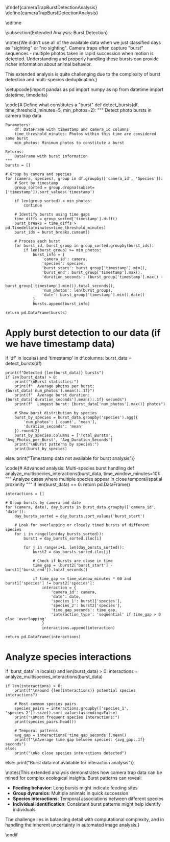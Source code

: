 \ifndef{cameraTrapBurstDetectionAnalysis}
\define{cameraTrapBurstDetectionAnalysis}

\editme

\subsection{Extended Analysis: Burst Detection}

\notes{We didn't use all of the available data when we just classified days as "sighting" or "no sighting". Camera traps often capture "burst" sequences - multiple photos taken in rapid succession when motion is detected. Understanding and properly handling these bursts can provide richer information about animal behavior.

This extended analysis is quite challenging due to the complexity of burst detection and multi-species deduplication.}

\setupcode{import pandas as pd
import numpy as np
from datetime import datetime, timedelta}

\code{# Define what constitutes a "burst"
def detect_bursts(df, time_threshold_minutes=5, min_photos=2):
    """
    Detect photo bursts in camera trap data
    
    Parameters:
        df: DataFrame with timestamp and camera_id columns
        time_threshold_minutes: Photos within this time are considered same burst
        min_photos: Minimum photos to constitute a burst
    
    Returns:
        DataFrame with burst information
    """
    bursts = []
    
    # Group by camera and species
    for (camera, species), group in df.groupby(['camera_id', 'Species']):
        # Sort by timestamp
        group_sorted = group.dropna(subset=['timestamp']).sort_values('timestamp')
        
        if len(group_sorted) < min_photos:
            continue
            
        # Identify bursts using time gaps
        time_diffs = group_sorted['timestamp'].diff()
        burst_breaks = time_diffs > pd.Timedelta(minutes=time_threshold_minutes)
        burst_ids = burst_breaks.cumsum()
        
        # Process each burst
        for burst_id, burst_group in group_sorted.groupby(burst_ids):
            if len(burst_group) >= min_photos:
                burst_info = {
                    'camera_id': camera,
                    'species': species,
                    'burst_start': burst_group['timestamp'].min(),
                    'burst_end': burst_group['timestamp'].max(),
                    'duration_seconds': (burst_group['timestamp'].max() - 
                                       burst_group['timestamp'].min()).total_seconds(),
                    'num_photos': len(burst_group),
                    'date': burst_group['timestamp'].min().date()
                }
                bursts.append(burst_info)
    
    return pd.DataFrame(bursts)

# Apply burst detection to our data (if we have timestamp data)
if 'df' in locals() and 'timestamp' in df.columns:
    burst_data = detect_bursts(df)
    
    print(f"Detected {len(burst_data)} bursts")
    if len(burst_data) > 0:
        print("\nBurst statistics:")
        print(f"  Average photos per burst: {burst_data['num_photos'].mean():.1f}")
        print(f"  Average burst duration: {burst_data['duration_seconds'].mean():.1f} seconds")
        print(f"  Longest burst: {burst_data['num_photos'].max()} photos")
        
        # Show burst distribution by species
        burst_by_species = burst_data.groupby('species').agg({
            'num_photos': ['count', 'mean'],
            'duration_seconds': 'mean'
        }).round(2)
        burst_by_species.columns = ['Total_Bursts', 'Avg_Photos_per_Burst', 'Avg_Duration_Seconds']
        print("\nBurst patterns by species:")
        print(burst_by_species)
else:
    print("Timestamp data not available for burst analysis")}

\code{# Advanced analysis: Multi-species burst handling
def analyze_multispecies_interactions(burst_data, time_window_minutes=10):
    """
    Analyze cases where multiple species appear in close temporal/spatial proximity
    """
    if len(burst_data) == 0:
        return pd.DataFrame()
    
    interactions = []
    
    # Group bursts by camera and date
    for (camera, date), day_bursts in burst_data.groupby(['camera_id', 'date']):
        day_bursts_sorted = day_bursts.sort_values('burst_start')
        
        # Look for overlapping or closely timed bursts of different species
        for i in range(len(day_bursts_sorted)):
            burst1 = day_bursts_sorted.iloc[i]
            
            for j in range(i+1, len(day_bursts_sorted)):
                burst2 = day_bursts_sorted.iloc[j]
                
                # Check if bursts are close in time
                time_gap = (burst2['burst_start'] - burst1['burst_end']).total_seconds()
                
                if time_gap <= time_window_minutes * 60 and burst1['species'] != burst2['species']:
                    interaction = {
                        'camera_id': camera,
                        'date': date,
                        'species_1': burst1['species'],
                        'species_2': burst2['species'],
                        'time_gap_seconds': time_gap,
                        'interaction_type': 'sequential' if time_gap > 0 else 'overlapping'
                    }
                    interactions.append(interaction)
    
    return pd.DataFrame(interactions)

# Analyze species interactions
if 'burst_data' in locals() and len(burst_data) > 0:
    interactions = analyze_multispecies_interactions(burst_data)
    
    if len(interactions) > 0:
        print(f"\nFound {len(interactions)} potential species interactions")
        
        # Most common species pairs
        species_pairs = interactions.groupby(['species_1', 'species_2']).size().sort_values(ascending=False)
        print("\nMost frequent species interactions:")
        print(species_pairs.head())
        
        # Temporal patterns
        avg_gap = interactions['time_gap_seconds'].mean()
        print(f"\nAverage time gap between species: {avg_gap:.1f} seconds")
    else:
        print("\nNo close species interactions detected")
else:
    print("Burst data not available for interaction analysis")}

\notes{This extended analysis demonstrates how camera trap data can be mined for complex ecological insights. Burst patterns can reveal:

- **Feeding behavior**: Long bursts might indicate feeding sites
- **Group dynamics**: Multiple animals in quick succession
- **Species interactions**: Temporal associations between different species
- **Individual identification**: Consistent burst patterns might help identify individuals

The challenge lies in balancing detail with computational complexity, and in handling the inherent uncertainty in automated image analysis.}

\endif



